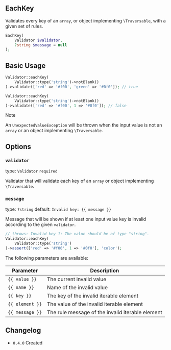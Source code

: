 ## EachKey

Validates every key of an `array`, or object implementing `\Traversable`, with a given set of rules.

```php
EachKey(
    Validator $validator,
    ?string $message = null
);
```

## Basic Usage

```php
Validator::eachKey(
    Validator::type('string')->notBlank()
)->validate(['red' => '#f00', 'green' => '#0f0']); // true

Validator::eachKey(
    Validator::type('string')->notBlank()
)->validate(['red' => '#f00', 1 => '#0f0']); // false
```

> [!NOTE]
> An `UnexpectedValueException` will be thrown when the input value is not an `array` or an object implementing `\Traversable`.

## Options

### `validator`

type: `Validator` `required`

Validator that will validate each key of an `array` or object implementing `\Traversable`.

### `message`

type: `?string` default: `Invalid key: {{ message }}`

Message that will be shown if at least one input value key is invalid according to the given `validator`.

```php
// throws: Invalid key 1: The value should be of type "string".
Validator::eachKey(
    Validator::type('string')
)->assert(['red' => '#f00', 1 => '#0f0'], 'color');
```

The following parameters are available:

| Parameter       | Description                                      |
|-----------------|--------------------------------------------------|
| `{{ value }}`   | The current invalid value                        |
| `{{ name }}`    | Name of the invalid value                        |
| `{{ key }}`     | The key of the invalid iterable element          |
| `{{ element }}` | The value of the invalid iterable element        |
| `{{ message }}` | The rule message of the invalid iterable element |

## Changelog

- `0.4.0` Created